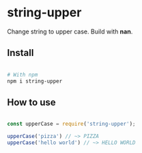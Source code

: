 # string-upper

Change string to upper case. Build with __nan__.

## Install 

```sh

# With npm 
npm i string-upper 

```

## How to use 
```js 

const upperCase = require('string-upper');

upperCase('pizza') // ~> PIZZA
upperCase('hello world') // ~> HELLO WORLD

```

